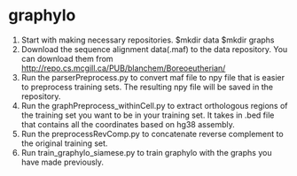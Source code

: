 # graphylo

1. Start with making necessary repositories. $mkdir data   $mkdir graphs
2. Download the sequence alignment data(.maf) to the data repository. You can download them from http://repo.cs.mcgill.ca/PUB/blanchem/Boreoeutherian/
3. Run the parserPreprocess.py to convert maf file to npy file that is easier to preprocess training sets. The resulting npy file will be saved in the repository.
4. Run the graphPreprocess_withinCell.py to extract orthologous regions of the training set you want to be in your training set. It takes in .bed file that contains all the coordinates based on hg38 assembly.
5. Run the preprocessRevComp.py to concatenate reverse complement to the original training set.
6. Run train_graphylo_siamese.py to train graphylo with the graphs you have made previously.
